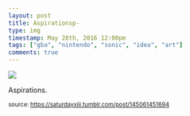 ```yaml
---
layout: post
title: Aspirationsp-
type: img
timestamp: May 28th, 2016 12:00pm
tags: ["gba", "nintendo", "sonic", "idea", "art"]
comments: true
---
```

<img src="https://saturdayxiii.github.io/media/145061451694.jpg"/>

Aspirations.
 
  
<small>source: https://saturdayxiii.tumblr.com/post/145061451694</small>